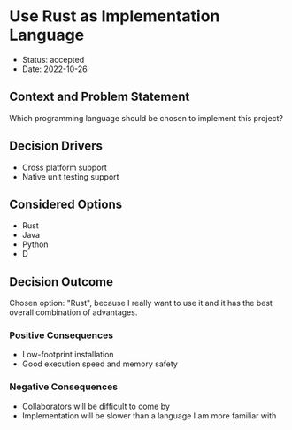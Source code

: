 # Use Rust as Implementation Language

* Status: accepted
* Date: 2022-10-26

## Context and Problem Statement

Which programming language should be chosen to implement this project?

## Decision Drivers

* Cross platform support
* Native unit testing support

## Considered Options

* Rust
* Java
* Python
* D

## Decision Outcome

Chosen option: "Rust", because I really want to use it and it has the best
overall combination of advantages.

### Positive Consequences

* Low-footprint installation
* Good execution speed and memory safety

### Negative Consequences

* Collaborators will be difficult to come by
* Implementation will be slower than a language I am more familiar with
